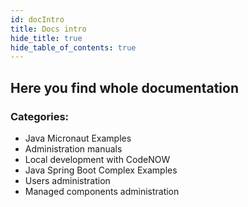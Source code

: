 ```yaml
---
id: docIntro
title: Docs intro
hide_title: true
hide_table_of_contents: true
---
```


## Here you find whole documentation

### Categories:

- Java Micronaut Examples
- Administration manuals
- Local development with CodeNOW
- Java Spring Boot Complex Examples
- Users administration
- Managed components administration
